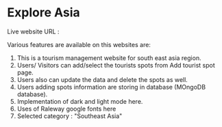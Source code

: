 # Explore Asia

Live website URL :

Various features are available on this websites are:

1. This is a tourism management website for south east asia region.
2. Users/ Visitors can add/select the tourists spots from Add tourist spot page.
3. Users also can update the data and delete the spots as well.
4. Users adding spots information are storing in database (MOngoDB database).
5. Implementation of dark and light mode here.
6. Uses of Raleway google fonts here
7. Selected category : "Southeast Asia"
